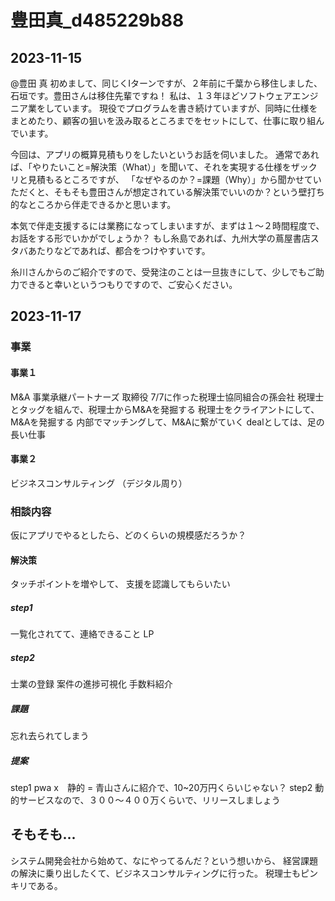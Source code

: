 # 豊田真_d485229b88
## 2023-11-15
@豊田 真
初めまして、同じくIターンですが、２年前に千葉から移住しました、石垣です。豊田さんは移住先輩ですね！
私は、１３年ほどソフトウェアエンジニア業をしています。
現役でプログラムを書き続けていますが、同時に仕様をまとめたり、顧客の狙いを汲み取るところまでをセットにして、仕事に取り組んでいます。

今回は、アプリの概算見積もりをしたいというお話を伺いました。
通常であれば、「やりたいこと=解決策（What）」を聞いて、それを実現する仕様をザックリと見積もるところですが、
「なぜやるのか？=課題（Why）」から聞かせていただくと、そもそも豊田さんが想定されている解決策でいいのか？という壁打ち的なところから伴走できるかと思います。

本気で伴走支援するには業務になってしまいますが、まずは１〜２時間程度で、お話をする形でいかがでしょうか？
もし糸島であれば、九州大学の蔦屋書店スタバあたりなどであれば、都合をつけやすいです。

糸川さんからのご紹介ですので、受発注のことは一旦抜きにして、少しでもご助力できると幸いというつもりですので、ご安心ください。

## 2023-11-17
### 事業
#### 事業１
M&A 事業承継パートナーズ
取締役
7/7に作った税理士協同組合の孫会社
税理士とタッグを組んで、税理士からM&Aを発掘する
税理士をクライアントにして、M&Aを発掘する
内部でマッチングして、M&Aに繋がていく
dealとしては、足の長い仕事

#### 事業２
ビジネスコンサルティング
（デジタル周り）

### 相談内容
仮にアプリでやるとしたら、どのくらいの規模感だろうか？

#### 解決策
タッチポイントを増やして、
支援を認識してもらいたい

##### step1
一覧化されてて、連絡できること
LP

##### step2
士業の登録
案件の進捗可視化
手数料紹介

##### 課題
忘れ去られてしまう

##### 提案
step1 pwa x　静的 = 青山さんに紹介で、10~20万円くらいじゃない？
step2 動的サービスなので、３００〜４００万くらいで、リリースしましょう

## そもそも...
システム開発会社から始めて、なにやってるんだ？という想いから、
経営課題の解決に乗り出したくて、ビジネスコンサルティングに行った。
税理士もピンキリである。
